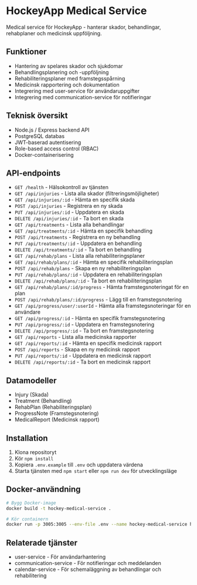 # HockeyApp Medical Service

Medical service för HockeyApp - hanterar skador, behandlingar, rehabplaner och medicinsk uppföljning.

## Funktioner

- Hantering av spelares skador och sjukdomar
- Behandlingsplanering och -uppföljning
- Rehabiliteringsplaner med framstegsspårning
- Medicinsk rapportering och dokumentation
- Integrering med user-service för användaruppgifter
- Integrering med communication-service för notifieringar

## Teknisk översikt

- Node.js / Express backend API
- PostgreSQL databas
- JWT-baserad autentisering
- Role-based access control (RBAC)
- Docker-containerisering

## API-endpoints

- `GET /health` - Hälsokontroll av tjänsten
- `GET /api/injuries` - Lista alla skador (filtreringsmöjligheter)
- `GET /api/injuries/:id` - Hämta en specifik skada
- `POST /api/injuries` - Registrera en ny skada
- `PUT /api/injuries/:id` - Uppdatera en skada
- `DELETE /api/injuries/:id` - Ta bort en skada
- `GET /api/treatments` - Lista alla behandlingar
- `GET /api/treatments/:id` - Hämta en specifik behandling
- `POST /api/treatments` - Registrera en ny behandling
- `PUT /api/treatments/:id` - Uppdatera en behandling
- `DELETE /api/treatments/:id` - Ta bort en behandling
- `GET /api/rehab/plans` - Lista alla rehabiliteringsplaner
- `GET /api/rehab/plans/:id` - Hämta en specifik rehabiliteringsplan
- `POST /api/rehab/plans` - Skapa en ny rehabiliteringsplan
- `PUT /api/rehab/plans/:id` - Uppdatera en rehabiliteringsplan
- `DELETE /api/rehab/plans/:id` - Ta bort en rehabiliteringsplan
- `GET /api/rehab/plans/:id/progress` - Hämta framstegsnoteringat för en plan
- `POST /api/rehab/plans/:id/progress` - Lägg till en framstegsnotering
- `GET /api/progress/user/:userId` - Hämta alla framstegsnoteringar för en användare
- `GET /api/progress/:id` - Hämta en specifik framstegsnotering
- `PUT /api/progress/:id` - Uppdatera en framstegsnotering
- `DELETE /api/progress/:id` - Ta bort en framstegsnotering
- `GET /api/reports` - Lista alla medicinska rapporter
- `GET /api/reports/:id` - Hämta en specifik medicinsk rapport
- `POST /api/reports` - Skapa en ny medicinsk rapport
- `PUT /api/reports/:id` - Uppdatera en medicinsk rapport
- `DELETE /api/reports/:id` - Ta bort en medicinsk rapport

## Datamodeller

- Injury (Skada)
- Treatment (Behandling)
- RehabPlan (Rehabiliteringsplan)
- ProgressNote (Framstegsnotering)
- MedicalReport (Medicinsk rapport)

## Installation

1. Klona repositoryt
2. Kör `npm install`
3. Kopiera `.env.example` till `.env` och uppdatera värdena
4. Starta tjänsten med `npm start` eller `npm run dev` för utvecklingsläge

## Docker-användning

```bash
# Bygg Docker-image
docker build -t hockey-medical-service .

# Kör containern
docker run -p 3005:3005 --env-file .env --name hockey-medical-service hockey-medical-service
```

## Relaterade tjänster

- user-service - För användarhantering
- communication-service - För notifieringar och meddelanden
- calendar-service - För schemaläggning av behandlingar och rehabilitering